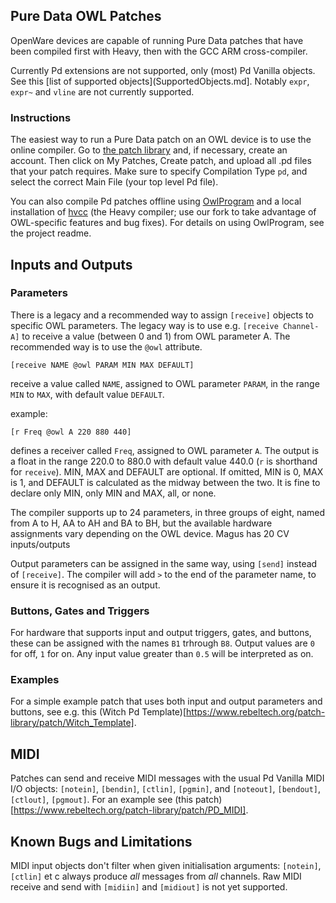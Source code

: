 ## Pure Data OWL Patches

OpenWare devices are capable of running Pure Data patches that have been compiled first with Heavy, then with the GCC ARM cross-compiler.

Currently Pd extensions are not supported, only (most) Pd Vanilla objects. See this [list of supported objects](SupportedObjects.md]. Notably `expr`, `expr~` and `vline` are not currently supported.

### Instructions
The easiest way to run a Pure Data patch on an OWL device is to use the online compiler. Go to [the patch library](https://www.rebeltech.org/patch-library/patches/my-patches/) and, if necessary, create an account. Then click on My Patches, Create patch, and upload all .pd files that your patch requires. Make sure to specify Compilation Type `pd`, and select the correct Main File (your top level Pd file).

You can also compile Pd patches offline using [OwlProgram](https://github.com/pingdynasty/OwlProgram) and a local installation of [hvcc](https://github.com/pingdynasty/hvcc.git) (the Heavy compiler; use our fork to take advantage of OWL-specific features and bug fixes). For details on using OwlProgram, see the project readme.

## Inputs and Outputs

### Parameters
There is a legacy and a recommended way to assign `[receive]` objects to specific OWL parameters. The legacy way is to use e.g. `[receive Channel-A]` to receive a value (between 0 and 1) from OWL parameter A. The recommended way is to use the `@owl` attribute.

    [receive NAME @owl PARAM MIN MAX DEFAULT]

receive a value called `NAME`, assigned to OWL parameter `PARAM`, in the range `MIN` to `MAX`, with default value `DEFAULT`.

example:

    [r Freq @owl A 220 880 440]

defines a receiver called `Freq`, assigned to OWL parameter `A`. The output is a float in the range 220.0 to 880.0 with default value 440.0 (`r` is shorthand for `receive`).
MIN, MAX and DEFAULT are optional. If omitted, MIN is 0, MAX is 1, and DEFAULT is calculated as the midway between the two. It is fine to declare only MIN, only MIN and MAX, all, or none.

The compiler supports up to 24 parameters, in three groups of eight, named from A to H, AA to AH and BA to BH, but the available hardware assignments vary depending on the OWL device. Magus has 20 CV inputs/outputs

Output parameters can be assigned in the same way, using `[send]` instead of `[receive]`. The compiler will add `>` to the end of the parameter name, to ensure it is recognised as an output.

### Buttons, Gates and Triggers
For hardware that supports input and output triggers, gates, and buttons, these can be assigned with the names `B1` trhrough `B8`. Output values are `0` for off, `1` for on. Any input value greater than `0.5` will be interpreted as on. 

### Examples

For a simple example patch that uses both input and output parameters and buttons, see e.g. this (Witch Pd Template)[https://www.rebeltech.org/patch-library/patch/Witch_Template].

## MIDI

Patches can send and receive MIDI messages with the usual Pd Vanilla MIDI I/O objects: `[notein]`, `[bendin]`, `[ctlin]`, `[pgmin]`, and `[noteout]`, `[bendout]`, `[ctlout]`, `[pgmout]`.
For an example see (this patch)[https://www.rebeltech.org/patch-library/patch/PD_MIDI].

## Known Bugs and Limitations

MIDI input objects don't filter when given initialisation arguments: `[notein]`,`[ctlin]` et c always produce *all* messages from *all* channels.
Raw MIDI receive and send with `[midiin]` and `[midiout]` is not yet supported.